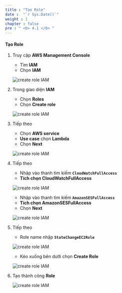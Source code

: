 ```yaml
---
title : "Tạo Role"
date :  "`r Sys.Date()`" 
weight : 1
chapter : false
pre : " <b> 4.1 </b> "
---
```


#### Tạo Role

1. Truy cập **AWS Management Console**

   - Tìm **IAM**
   - Chọn **IAM**

    ![create role IAM](/aws-fcj-workshop01/images/5-CreateRole-IAMSendMail/0001.png?width=90pc)

2. Trong giao diện **IAM**

   - Chọn **Roles**
   - Chọn **Create role**
  
    ![create role IAM](/aws-fcj-workshop01/images/5-CreateRole-IAMSendMail/0002.png?width=90pc)

3. Tiếp theo

   - Chọn **AWS service**
   - **Use case** chọn **Lambda**
   - Chọn **Next**

    ![create role IAM](/aws-fcj-workshop01/images/5-CreateRole-IAMSendMail/0003.png?width=90pc)


4. Tiếp theo

   - Nhập vào thanh tìm kiếm **```CloudWatchFullAccess```**
   - **Tích chọn CloudWatchFullAccess**

    ![create role IAM](/aws-fcj-workshop01/images/5-CreateRole-IAMSendMail/0004.png?width=90pc)

    - Nhập vào thanh tìm kiếm **```AmazonSESFullAccess```**
    - **Tích chọn AmazonSESFullAccess**
    - Chọn **Next**

    ![create role IAM](/aws-fcj-workshop01/images/5-CreateRole-IAMSendMail/0005.png?width=90pc)

5. Tiếp theo

   - Role name nhập  **```StateChangeEC2Role```**

    ![create role IAM](/aws-fcj-workshop01/images/5-CreateRole-IAMSendMail/0006.png?width=90pc)


   - Kéo xuống bên dưới chọn **Create Role**

    ![create role IAM](/aws-fcj-workshop01/images/5-CreateRole-IAMSendMail/0007.png?width=90pc)
6. Tạo thành công **Role**

    ![create role IAM](/aws-fcj-workshop01/images/5-CreateRole-IAMSendMail/0008.png?width=90pc)